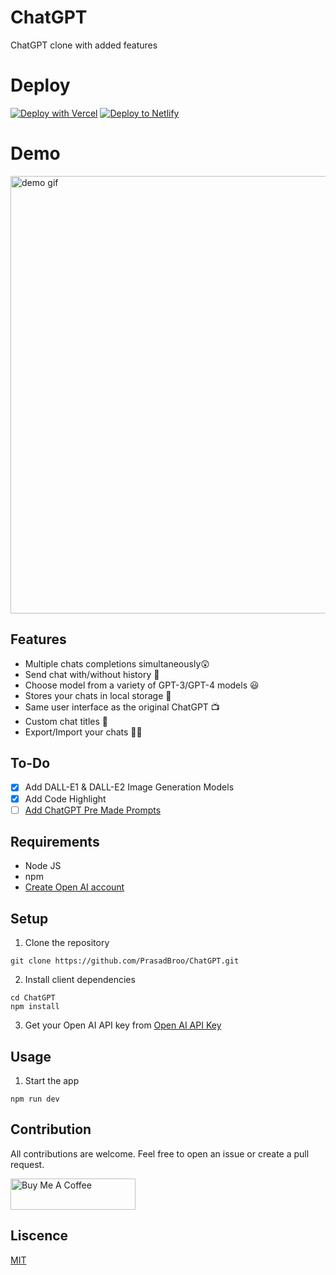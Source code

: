 # ChatGPT

ChatGPT clone with added features

# Deploy

[![Deploy with Vercel](https://vercel.com/button)](https://vercel.com/new/clone?repository-url=https%3A%2F%2Fgithub.com%2FPrasadBroo%2FChatGPT&install-command=npm%20install&output-directory=dist)
[![Deploy to Netlify](https://www.netlify.com/img/deploy/button.svg)](https://app.netlify.com/start/deploy?repository=https://github.com/PrasadBroo/ChatGPT)

# Demo

<img src="demo/demo.gif" width="700px" alt="demo gif"/>

## Features

- Multiple chats completions simultaneously😲
- Send chat with/without history 🧐
- Choose model from a variety of GPT-3/GPT-4 models 😃
- Stores your chats in local storage 👀
- Same user interface as the original ChatGPT 📺
- Custom chat titles 💬
- Export/Import your chats 🔼🔽

## To-Do

- [x] Add DALL-E1 & DALL-E2 Image Generation Models
- [x] Add Code Highlight
- [ ] [Add ChatGPT Pre Made Prompts](https://github.com/f/awesome-chatgpt-prompts)
## Requirements

- Node JS
- npm
- [Create Open AI account](https://beta.openai.com/signup/)

## Setup

1. Clone the repository

```
git clone https://github.com/PrasadBroo/ChatGPT.git
```

2. Install client dependencies

```
cd ChatGPT
npm install
```

3. Get your Open AI API key from [Open AI API Key](https://platform.openai.com/account/api-keys)

## Usage

1. Start the app

```
npm run dev
```

## Contribution

All contributions are welcome. Feel free to open an issue or create a pull request.

<a href="https://www.buymeacoffee.com/prasadbro" target="_blank"><img src="./demo/bmac.png" alt="Buy Me A Coffee" style="height: 50px !important;width: 200px !important;" ></a>

## Liscence

[MIT](https://github.com/PrasadBroo/ChatGPT/blob/main/LICENSE)
